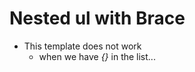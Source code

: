 Nested ul with Brace
====================

- This template does not work 
    - when we have *{}* in the list...
